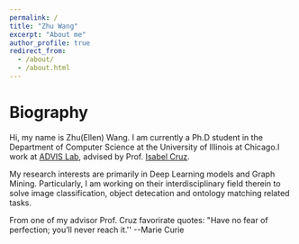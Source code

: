 ```yaml
---
permalink: /
title: "Zhu Wang"
excerpt: "About me"
author_profile: true
redirect_from: 
  - /about/
  - /about.html
---
```

Biography
======
Hi, my name is Zhu(Ellen) Wang. I am currently a Ph.D student in the Department of Computer Science at the University of Illinois at Chicago.I work at [ADVIS Lab](https://www.cs.uic.edu/~ifc/advis.html), advised by Prof. [Isabel Cruz](https://www.cs.uic.edu/Cruz/).

My research interests are primarily in Deep Learning models and Graph Mining. Particularly, I am working on their interdisciplinary field therein to solve image classification, object detecation and ontology matching related tasks.

From one of my advisor Prof. Cruz favorirate quotes:
"Have no fear of perfection; you’ll never reach it.'' --Marie Curie
